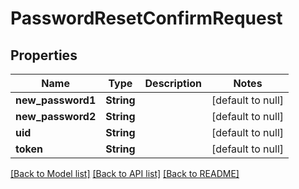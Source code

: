 # PasswordResetConfirmRequest
## Properties

Name | Type | Description | Notes
------------ | ------------- | ------------- | -------------
**new\_password1** | **String** |  | [default to null]
**new\_password2** | **String** |  | [default to null]
**uid** | **String** |  | [default to null]
**token** | **String** |  | [default to null]

[[Back to Model list]](../index.md#documentation-for-models) [[Back to API list]](../index.md#documentation-for-api-endpoints) [[Back to README]](../index.md)

